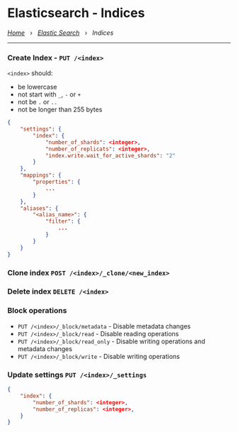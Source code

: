 # Elasticsearch - Indices

*[Home](../README.md)* &nbsp; › &nbsp; 
*[Elastic Search](./elasticsearch.md)* &nbsp; › &nbsp; 
*Indices*

---

### Create Index - `PUT /<index>`

`<index>` should:
- be lowercase
- not start with `_`, `-` or `+`
- not be `.` or `..`
- not be longer than 255 bytes

```json
{
    "settings": {
        "index": {
            "number_of_shards": <integer>,
            "number_of_replicats": <integer>,
            "index.write.wait_for_active_shards": "2"
        }
    },
    "mappings": {
        "properties": {
            ...
        }
    },
    "aliases": {
        "<alias_name>": {
            "filter": {
                ...
            }
        }
    }
}
```



### Clone index `POST /<index>/_clone/<new_index>`



### Delete index `DELETE /<index>`

### Block operations

- `PUT /<index>/_block/metadata` - Disable metadata changes
- `PUT /<index>/_block/read` - Disable reading operations
- `PUT /<index>/_block/read_only` - Disable writing operations and metadata changes
- `PUT /<index>/_block/write` - Disable writing operations

### Update settings `PUT /<index>/_settings`

```json
{
    "index": {
        "number_of_shards": <integer>,
        "number_of_replicas": <integer>,
    }
}
```